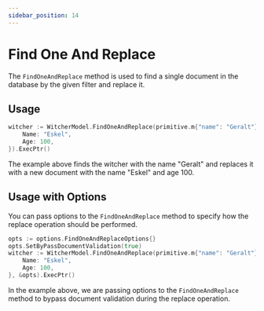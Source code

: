 ```yaml
---
sidebar_position: 14
---
```


# Find One And Replace

The `FindOneAndReplace` method is used to find a single document in the database by the given filter and replace it.

## Usage

```go
witcher := WitcherModel.FindOneAndReplace(primitive.m{"name": "Geralt"}, Witcher{
    Name: "Eskel",
    Age: 100,
}).ExecPtr()
```

The example above finds the witcher with the name "Geralt" and replaces it with a new document with the name "Eskel" and age 100.

## Usage with Options

You can pass options to the `FindOneAndReplace` method to specify how the replace operation should be performed.

```go
opts := options.FindOneAndReplaceOptions{}
opts.SetByPassDocumentValidation(true)
witcher := WitcherModel.FindOneAndReplace(primitive.m{"name": "Geralt"}, Witcher{
    Name: "Eskel",
    Age: 100,
}, &opts).ExecPtr()
```

In the example above, we are passing options to the `FindOneAndReplace` method to bypass document validation during the replace operation.
